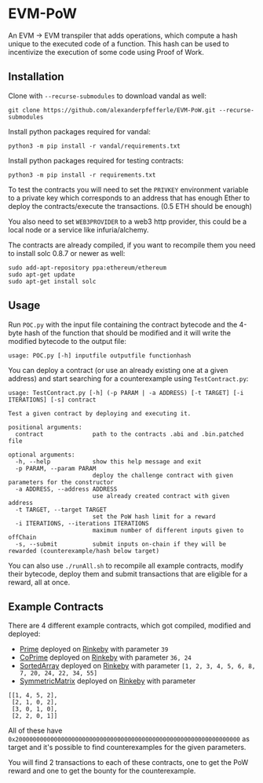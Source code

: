 # EVM-PoW
An EVM -> EVM transpiler that adds operations, which compute a hash unique to the executed code of a function.
This hash can be used to incentivize the execution of some code using Proof of Work.

## Installation
Clone with `--recurse-submodules` to download vandal as well:

`git clone https://github.com/alexanderpfefferle/EVM-PoW.git --recurse-submodules`

Install python packages required for vandal:

`python3 -m pip install -r vandal/requirements.txt`

Install python packages required for testing contracts:

`python3 -m pip install -r requirements.txt`

To test the contracts you will need to set the `PRIVKEY` environment variable to a private key which corresponds to an address that has enough Ether to deploy the contracts/execute the transactions. (0.5 ETH should be enough)

You also need to set `WEB3PROVIDER` to a web3 http provider, this could be a local node or a service like infuria/alchemy.

The contracts are already compiled, if you want to recompile them you need to install solc 0.8.7 or newer as well:
```
sudo add-apt-repository ppa:ethereum/ethereum
sudo apt-get update
sudo apt-get install solc
```
## Usage
Run `POC.py` with the input file containing the contract bytecode and the 4-byte hash of the function that should be modified and it will write the modified bytecode to the output file:

```
usage: POC.py [-h] inputfile outputfile functionhash
```

You can deploy a contract (or use an already existing one at a given address) and start searching for a counterexample using `TestContract.py`:

```
usage: TestContract.py [-h] (-p PARAM | -a ADDRESS) [-t TARGET] [-i ITERATIONS] [-s] contract

Test a given contract by deploying and executing it.

positional arguments:
  contract              path to the contracts .abi and .bin.patched file

optional arguments:
  -h, --help            show this help message and exit
  -p PARAM, --param PARAM
                        deploy the challenge contract with given parameters for the constructor
  -a ADDRESS, --address ADDRESS
                        use already created contract with given address
  -t TARGET, --target TARGET
                        set the PoW hash limit for a reward
  -i ITERATIONS, --iterations ITERATIONS
                        maximum number of different inputs given to offChain
  -s, --submit          submit inputs on-chain if they will be rewarded (counterexample/hash below target)
```

You can also use `./runAll.sh` to recompile all example contracts, modify their bytecode, deploy them and submit transactions that are eligible for a reward, all at once.

## Example Contracts
There are 4 different example contracts, which got compiled, modified and deployed:
+ [Prime](contracts/Prime.sol) deployed on [Rinkeby](https://rinkeby.etherscan.io/address/0x4fb1081515adb5ac2a2380a44f78998cd0c30d13) with parameter `39`
+ [CoPrime](contracts/CoPrime.sol) deployed on [Rinkeby](https://rinkeby.etherscan.io/address/0x8efa60b96ce2d8a52f5de721ab9e48771f14379c) with parameter `36, 24`
+ [SortedArray](contracts/SortedArray.sol) deployed on [Rinkeby](https://rinkeby.etherscan.io/address/0xd854ebd94333d6b53827f9e6ab80b4d6b749710d) with parameter `[1, 2, 3, 4, 5, 6, 8, 7, 20, 24, 22, 34, 55]`
+ [SymmetricMatrix](contracts/SymmetricMatrix.sol) deployed on [Rinkeby](https://rinkeby.etherscan.io/address/0x6d185fb1f48f594480c256be4b8237ed7cc8fbf2) with parameter 

```
[[1, 4, 5, 2],
 [2, 1, 0, 2],
 [3, 0, 1, 0],
 [2, 2, 0, 1]]
```
All of these have `0x2000000000000000000000000000000000000000000000000000000000000000` as target and it's possible to find counterexamples for the given parameters.

You will find 2 transactions to each of these contracts, one to get the PoW reward and one to get the bounty for the counterexample.
